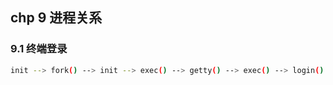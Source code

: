 ## chp 9 进程关系

### 9.1 终端登录
```bash
init --> fork() --> init --> exec() --> getty() --> exec() --> login()
``` 